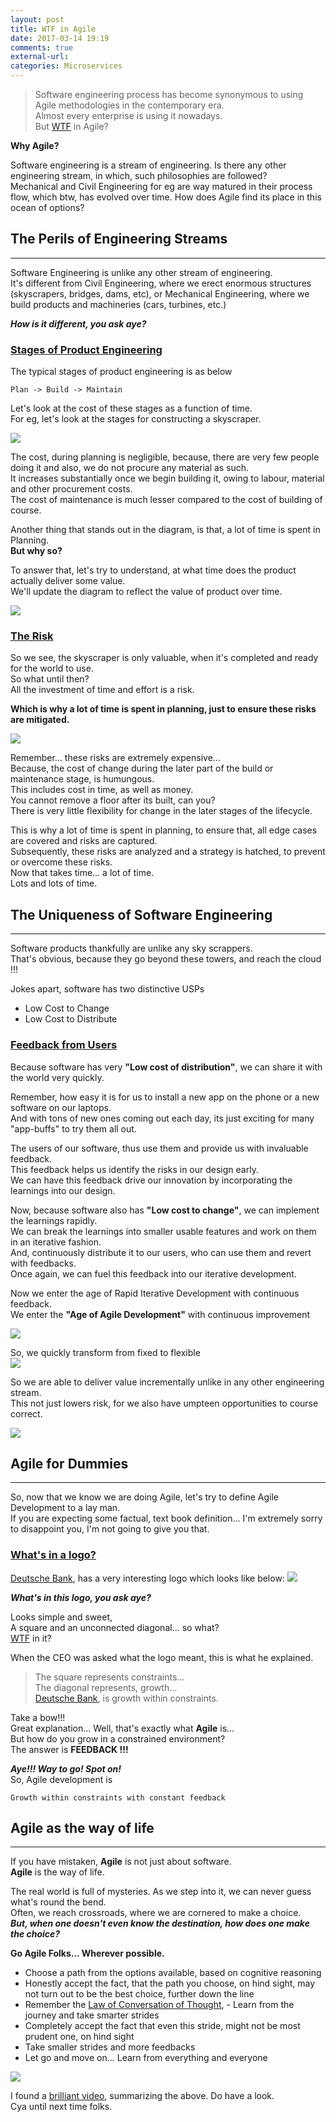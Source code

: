 ```yaml
---
layout: post
title: WTF in Agile
date: 2017-03-14 19:19
comments: true
external-url:
categories: Microservices
---
```



>Software engineering process has become synonymous to using Agile methodologies in the contemporary era.<br>
Almost every enterprise is using it nowadays.<br>
But [WTF](/blog/2017/02/13/welcome-aboard/) in Agile?<br>


**Why Agile?**<br>

Software engineering is a stream of engineering. Is there any other engineering stream, in which, such philosophies are followed?<br>
Mechanical and Civil Engineering for eg are way matured in their process flow, which btw, has evolved over time.
How does Agile find its place in this ocean of options?<br>

## The Perils of Engineering Streams
<hr>

Software Engineering is unlike any other stream of engineering.<br>
It's different from Civil Engineering, where we erect enormous structures (skyscrapers, bridges, dams, etc),
or Mechanical Engineering, where we build products and machineries (cars, turbines, etc.)<br>

_**How is it different, you ask aye?**_

### <u>Stages of Product Engineering</u>

The typical stages of product engineering is as below

```
Plan -> Build -> Maintain
```

Let's look at the cost of these stages as a function of time.<br>
For eg, let's look at the stages for constructing a skyscraper.<br>

<img src="/assets/2017-03-14/cost.png">

The cost, during planning is negligible, because, there are very few people doing it and also, we do not procure any material as such.<br>
It increases substantially once we begin building it, owing to labour, material and other procurement costs.<br>
The cost of maintenance is much lesser compared to the cost of building of course.<br>

Another thing that stands out in the diagram, is that, a lot of time is spent in Planning.<br>
**But why so?**

To answer that, let's try to understand, at what time does the product actually deliver some value.<br>
We'll update the diagram to reflect the value of product over time.<br>

<img src="/assets/2017-03-14/value.png">

### <u>The Risk</u>

So we see, the skyscraper is only valuable, when it's completed and ready for the world to use.<br>
So what until then?<br>
All the investment of time and effort is a risk.<br>

**Which is why a lot of time is spent in planning, just to ensure these risks are mitigated.**<br>

<img src="/assets/2017-03-14/risk.png">

Remember... these risks are extremely expensive…<br>
Because, the cost of change during the later part of the build or maintenance stage, is humungous.<br>
This includes cost in time, as well as money.<br>
You cannot remove a floor after its built, can you?<br>
There is very little flexibility for change in the later stages of the lifecycle.<br>

This is why a lot of time is spent in planning, to ensure that, all edge cases are covered and risks are captured.<br>
Subsequently, these risks are analyzed and a strategy is hatched, to prevent or overcome these risks.<br>
Now that takes time… a lot of time.<br>
Lots and lots of time.<br>

## The Uniqueness of Software Engineering
<hr>

Software products thankfully are unlike any sky scrappers.<br>
That's obvious, because they go beyond these towers, and reach the cloud !!!<br>

Jokes apart, software has two distinctive USPs
* Low Cost to Change
* Low Cost to Distribute

### <u>Feedback from Users</u>

Because software has very **"Low cost of distribution"**, we can share it with the world very quickly.<br>

Remember, how easy it is for us to install a new app on the phone or a new software on our laptops.<br>
And with tons of new ones coming out each day, its just exciting for many "app-buffs" to try them all out.<br>

The users of our software, thus use them and provide us with invaluable feedback.<br>
This feedback helps us identify the risks in our design early.<br>
We can have this feedback drive our innovation by incorporating the learnings into our design.<br>

Now, because software also has **"Low cost to change"**, we can implement the learnings rapidly.<br>
We can break the learnings into smaller usable features and work on them in an iterative fashion.<br>
And, continuously distribute it to our users, who can use them and revert with feedbacks.<br>
Once again, we can fuel this feedback into our iterative development.<br>

Now we enter the age of Rapid Iterative Development with continuous feedback.<br>
We enter the **"Age of Agile Development"** with continuous improvement<br>

<img src="/assets/2017-03-14/agile.png">

So, we quickly transform from fixed to flexible <br>
<img src="/assets/2017-03-14/streams.png">

So we are able to deliver value incrementally unlike in any other engineering stream.<br>
This not just lowers risk, for we also have umpteen opportunities to course correct.<br>

<img src="/assets/2017-03-14/coursecorrect.jpg">

## Agile for Dummies
<hr>

So, now that we know we are doing Agile, let's try to define Agile Development to a lay man.<br>
If you are expecting some factual, text book definition... I'm extremely sorry to disappoint you, I'm not going to give you that.<br>

### <u>What's in a logo?</u>

[Deutsche Bank](https://en.wikipedia.org/wiki/Deutsche_Bank), has a very interesting logo which looks like below:
<img src="/assets/2017-03-14/deutsche-bank.png">

_**What's in this logo, you ask aye?**_<br>

Looks simple and sweet,<br>
A square and an unconnected diagonal... so what?<br>
[WTF](/blog/2017/02/13/welcome-aboard/) in it?<br>

When the CEO was asked what the logo meant, this is what he explained.<br>
>The square represents constraints...<br>
The diagonal represents, growth...<br>
[Deutsche Bank](https://en.wikipedia.org/wiki/Deutsche_Bank), is growth within constraints.

Take a bow!!!<br>
Great explanation... Well, that's exactly what **Agile** is...<br>
But how do you grow in a constrained environment?<br>
The answer is **FEEDBACK !!!**

_**Aye!!! Way to go! Spot on!**_<br>
So, Agile development is

```
Growth within constraints with constant feedback
```

## Agile as the way of life
<hr>

If you have mistaken, **Agile** is not just about software.<br>
**Agile** is the way of life.<br>

The real world is full of mysteries. As we step into it, we can never guess what's round the bend.<br>
Often, we reach crossroads, where we are cornered to make a choice.<br>
_**But, when one doesn't even know the destination, how does one make the choice?**_<br>

**Go Agile Folks… Wherever possible.**

* Choose a path from the options available, based on cognitive reasoning
* Honestly accept the fact, that the path you choose, on hind sight, may not turn out to be the best choice, further down the line
* Remember the [Law of Conversation of Thought](/blog/2017/03/08/cracking-a-tnut/#law-of-conservation-of-thought), - Learn from the journey and take smarter strides
* Completely accept the fact that even this stride, might not be most prudent one, on hind sight 
* Take smaller strides and more feedbacks
* Let go and move on... Learn from everything and everyone

<img src="/assets/2017-03-14/agile-for-real.png">


I found a [brilliant video](https://www.youtube.com/watch?v=xdw_9dADM-4), summarizing the above. Do have a look.<br>
Cya until next time folks.












